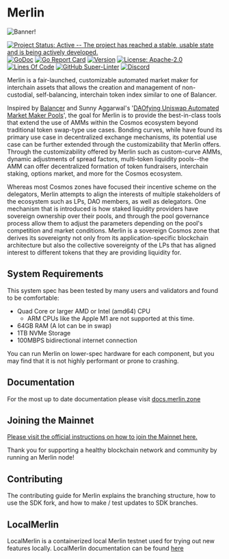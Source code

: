 # Merlin

![Banner!](assets/banner.png)

[![Project Status: Active -- The project has reached a stable, usable
state and is being actively
developed.](https://img.shields.io/badge/repo%20status-Active-green.svg?style=flat-square)](https://www.repostatus.org/#active)
[![GoDoc](https://img.shields.io/badge/godoc-reference-blue?style=flat-square&logo=go)](https://pkg.go.dev/github.com/merlins-labs/merlin/v11)
[![Go Report
Card](https://goreportcard.com/badge/github.com/merlins-labs/merlin?style=flat-square)](https://goreportcard.com/report/github.com/merlins-labs/merlin/v11)
[![Version](https://img.shields.io/github/tag/merlins-labs/merlin.svg?style=flat-square)](https://github.com/merlins-labs/merlin/releases/latest)
[![License:
Apache-2.0](https://img.shields.io/github/license/merlins-labs/merlin.svg?style=flat-square)](https://github.com/merlins-labs/merlin/blob/main/LICENSE)
[![Lines Of
Code](https://img.shields.io/tokei/lines/github/merlins-labs/merlin?style=flat-square)](https://github.com/merlins-labs/merlin)
[![GitHub
Super-Linter](https://img.shields.io/github/actions/workflow/status/merlins-labs/merlin/lint.yml?style=flat-square&label=Lint)](https://github.com/marketplace/actions/super-linter)
[![Discord](https://badgen.net/badge/icon/discord?icon=discord&label)](https://discord.gg/merlin)

Merlin is a fair-launched, customizable automated market maker for
interchain assets that allows the creation and management of
non-custodial, self-balancing, interchain token index similar to one of
Balancer.

Inspired by [Balancer](http://balancer.finance/whitepaper) and Sunny
Aggarwal's '[DAOfying Uniswap Automated Market Maker
Pools](https://www.sunnya97.com/blog/daoifying-uniswap-automated-market-maker-pools)',
the goal for Merlin is to provide the best-in-class tools that extend
the use of AMMs within the Cosmos ecosystem beyond traditional token
swap-type use cases. Bonding curves, while have found its primary use
case in decentralized exchange mechanisms, its potential use case can be
further extended through the customizability that Merlin offers.
Through the customizability offered by Merlin such as custom-curve AMMs,
dynamic adjustments of spread factors, multi-token liquidity pools--the AMM
can offer decentralized formation of token fundraisers, interchain
staking, options market, and more for the Cosmos ecosystem.

Whereas most Cosmos zones have focused their incentive scheme on the
delegators, Merlin attempts to align the interests of multiple
stakeholders of the ecosystem such as LPs, DAO members, as well as
delegators. One mechanism that is introduced is how staked liquidity
providers have sovereign ownership over their pools, and through the
pool governance process allow them to adjust the parameters depending on
the pool's competition and market conditions. Merlin is a sovereign
Cosmos zone that derives its sovereignty not only from its
application-specific blockchain architecture but also the collective
sovereignty of the LPs that has aligned interest to different tokens
that they are providing liquidity for.

## System Requirements

This system spec has been tested by many users and validators and found
to be comfortable:

- Quad Core or larger AMD or Intel (amd64) CPU
  - ARM CPUs like the Apple M1 are not supported at this time.
- 64GB RAM (A lot can be in swap)
- 1TB NVMe Storage
- 100MBPS bidirectional internet connection

You can run Merlin on lower-spec hardware for each component, but you
may find that it is not highly performant or prone to crashing.

## Documentation

For the most up to date documentation please visit
[docs.merlin.zone](https://docs.merlin.zone/)

## Joining the Mainnet

[Please visit the official instructions on how to join the Mainnet
here.](https://docs.merlin.zone/networks/join-mainnet)

Thank you for supporting a healthy blockchain network and community by
running an Merlin node!

## Contributing

The contributing guide for Merlin explains the branching structure, how
to use the SDK fork, and how to make / test updates to SDK branches.

## LocalMerlin

LocalMerlin is a containerized local Merlin testnet used for trying out new features locally. 
LocalMerlin documentation can be found [here](https://github.com/merlins-labs/merlin/tree/main/tests/localmerlin)
